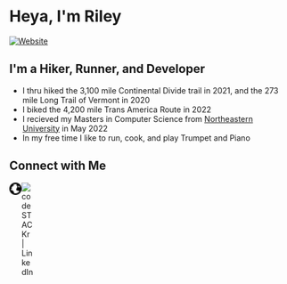 # Heya, I'm Riley

[![Website](https://img.shields.io/website?label=rileyhgrant.com&style=for-the-badge&url=http%3A%2F%2Frileyhgrant.com)](https://rileyhgrant.com)


## I'm a Hiker, Runner, and Developer
- I thru hiked the 3,100 mile Continental Divide trail in 2021, and the 273 mile Long Trail of Vermont in 2020
- I biked the 4,200 mile Trans America Route in 2022
- I recieved my Masters in Computer Science from [Northeastern University](https://www.northeastern.edu/) in May 2022
- In my free time I like to run, cook, and play Trumpet and Piano

## Connect with Me
[<img align="left" alt="rileyhgrant.com" width="22px" src="https://raw.githubusercontent.com/iconic/open-iconic/master/svg/globe.svg" />](https://rileyhgrant.com)
[<img align="left" alt="codeSTACKr | LinkedIn" width="22px" src="https://cdn.jsdelivr.net/npm/simple-icons@v3/icons/linkedin.svg" />](https://www.linkedin.com/in/rileyhgrant/)

<br />
